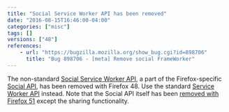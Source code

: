 ```yaml
---
title: "Social Service Worker API has been removed"
date: "2016-08-15T16:46:00-04:00"
categories: ["misc"]
tags: []
versions: ["48"]
references:
    - url: "https://bugzilla.mozilla.org/show_bug.cgi?id=898706"
      title: "Bug 898706 - [meta] Remove social FrameWorker"
---
```

The non-standard [Social Service Worker API](https://developer.mozilla.org/docs/Mozilla/Projects/Social_API/Service_worker_API_reference), a part of the Firefox-specific [Social API](https://developer.mozilla.org/docs/Mozilla/Projects/Social_API), has been removed with Firefox 48. Use the standard [Service Worker API](https://developer.mozilla.org/docs/Web/API/Service_Worker_API) instead. Note that the Social API itself has been [removed with Firefox 51](https://www.fxsitecompat.com/en-CA/docs/2016/social-api-has-been-removed-except-the-sharing-functionality/) except the sharing functionality.
